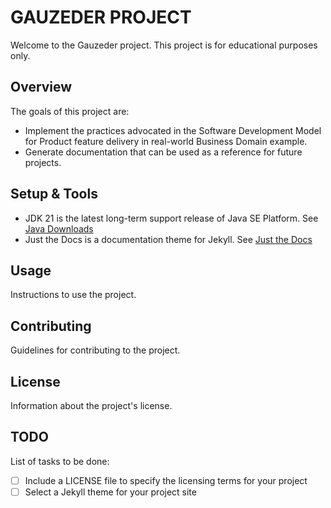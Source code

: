 # GAUZEDER PROJECT
Welcome to the Gauzeder project. This project is for educational purposes only.

## Overview
The goals of this project are:
- Implement the practices advocated in the Software Development Model for Product feature delivery in real-world Business 
Domain example.
- Generate documentation that can be used as a reference for future projects.

## Setup & Tools

- JDK 21 is the latest long-term support release of Java SE Platform. See [Java Downloads](https://www.oracle.com/java/technologies/downloads/)
- Just the Docs is a documentation theme for Jekyll. See [Just the Docs](https://just-the-docs.github.io/just-the-docs/)

## Usage
Instructions to use the project.

## Contributing
Guidelines for contributing to the project.

## License
Information about the project's license.

## TODO
List of tasks to be done:
- [ ] Include a LICENSE file to specify the licensing terms for your project
- [ ] Select a Jekyll theme for your project site